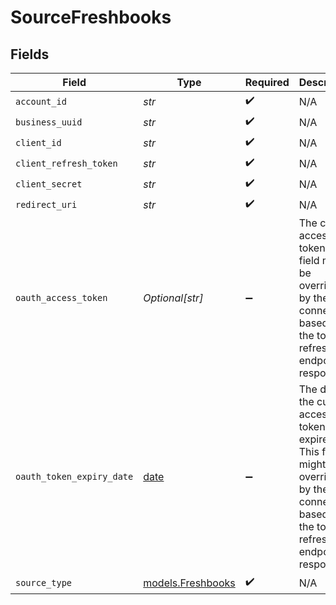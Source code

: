 # SourceFreshbooks


## Fields

| Field                                                                                                                                       | Type                                                                                                                                        | Required                                                                                                                                    | Description                                                                                                                                 |
| ------------------------------------------------------------------------------------------------------------------------------------------- | ------------------------------------------------------------------------------------------------------------------------------------------- | ------------------------------------------------------------------------------------------------------------------------------------------- | ------------------------------------------------------------------------------------------------------------------------------------------- |
| `account_id`                                                                                                                                | *str*                                                                                                                                       | :heavy_check_mark:                                                                                                                          | N/A                                                                                                                                         |
| `business_uuid`                                                                                                                             | *str*                                                                                                                                       | :heavy_check_mark:                                                                                                                          | N/A                                                                                                                                         |
| `client_id`                                                                                                                                 | *str*                                                                                                                                       | :heavy_check_mark:                                                                                                                          | N/A                                                                                                                                         |
| `client_refresh_token`                                                                                                                      | *str*                                                                                                                                       | :heavy_check_mark:                                                                                                                          | N/A                                                                                                                                         |
| `client_secret`                                                                                                                             | *str*                                                                                                                                       | :heavy_check_mark:                                                                                                                          | N/A                                                                                                                                         |
| `redirect_uri`                                                                                                                              | *str*                                                                                                                                       | :heavy_check_mark:                                                                                                                          | N/A                                                                                                                                         |
| `oauth_access_token`                                                                                                                        | *Optional[str]*                                                                                                                             | :heavy_minus_sign:                                                                                                                          | The current access token. This field might be overridden by the connector based on the token refresh endpoint response.                     |
| `oauth_token_expiry_date`                                                                                                                   | [date](https://docs.python.org/3/library/datetime.html#date-objects)                                                                        | :heavy_minus_sign:                                                                                                                          | The date the current access token expires in. This field might be overridden by the connector based on the token refresh endpoint response. |
| `source_type`                                                                                                                               | [models.Freshbooks](../models/freshbooks.md)                                                                                                | :heavy_check_mark:                                                                                                                          | N/A                                                                                                                                         |